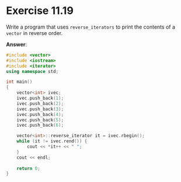 # Exercise 11.19

Write a program that uses `reverse_iterators` to print the contents of a `vector` in reverse order.

**Answer**:

```cpp
#include <vector>
#include <iostream>
#include <iterator>
using namespace std;

int main()
{
    vector<int> ivec;
    ivec.push_back(1);
    ivec.push_back(2);
    ivec.push_back(3);
    ivec.push_back(4);
    ivec.push_back(5);
    ivec.push_back(6);

    vector<int>::reverse_iterator it = ivec.rbegin();
    while (it != ivec.rend()) {
        cout << *it++ << " ";
    }
    cout << endl;
    
    return 0;
}
```